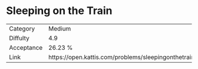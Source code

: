 # Sleeping on the Train

<table>
    <tr>
        <td>Category</td>
        <td>Medium</td>
    </tr>
    <tr>
        <td>Diffulty</td>
        <td>4.9</td>
    </tr>
    <tr>
        <td>Acceptance</td>
        <td>26.23 %</td>
    </tr>
    <tr>
        <td>Link</td>
        <td>https://open.kattis.com/problems/sleepingonthetrain</td>
    </tr>
</table>